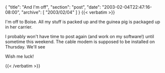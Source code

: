 {
  "title": "And I'm off",
  "section": "post",
  "date": "2003-02-04T22:47:16-08:00",
  "archive": [
    "2003/02/04"
  ]
}
{{< verbatim >}}
<P>I'm off to Boise.  All my stuff is packed up and the guinea pig is packaged up in her carrier.</P>
<P>I probably won't have time to post again (and work on my software!) until sometime this weekend.  The cable modem is supposed to be installed on Thursday.  We'll see</P>
<P>Wish me luck!</P>
{{< /verbatim >}}
